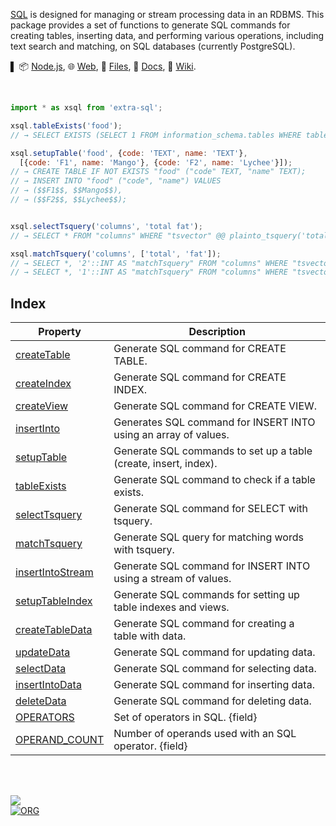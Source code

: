 [SQL] is designed for managing or stream processing data in an RDBMS. This package provides a set of functions to generate SQL commands for creating tables, inserting data, and performing various operations, including text search and matching, on SQL databases (currently PostgreSQL).

▌
📦 [Node.js](https://www.npmjs.com/package/extra-sql),
🌐 [Web](https://www.npmjs.com/package/extra-sql.web),
📜 [Files](https://unpkg.com/extra-sql/),
📰 [Docs](https://nodef.github.io/extra-sql/),
📘 [Wiki](https://github.com/nodef/extra-sql/wiki/).

<br>


```javascript
import * as xsql from 'extra-sql';

xsql.tableExists('food');
// → SELECT EXISTS (SELECT 1 FROM information_schema.tables WHERE table_name='food');

xsql.setupTable('food', {code: 'TEXT', name: 'TEXT'},
  [{code: 'F1', name: 'Mango'}, {code: 'F2', name: 'Lychee'}]);
// → CREATE TABLE IF NOT EXISTS "food" ("code" TEXT, "name" TEXT);
// → INSERT INTO "food" ("code", "name") VALUES
// → ($$F1$$, $$Mango$$),
// → ($$F2$$, $$Lychee$$);


xsql.selectTsquery('columns', 'total fat');
// → SELECT * FROM "columns" WHERE "tsvector" @@ plainto_tsquery('total fat');

xsql.matchTsquery('columns', ['total', 'fat']);
// → SELECT *, '2'::INT AS "matchTsquery" FROM "columns" WHERE "tsvector" @@ plainto_tsquery('total fat') UNION ALL
// → SELECT *, '1'::INT AS "matchTsquery" FROM "columns" WHERE "tsvector" @@ plainto_tsquery('total');
```


## Index

| Property | Description |
|  ----  |  ----  |
| [createTable] | Generate SQL command for CREATE TABLE. |
| [createIndex] | Generate SQL command for CREATE INDEX. |
| [createView] | Generate SQL command for CREATE VIEW. |
| [insertInto] | Generates SQL command for INSERT INTO using an array of values. |
| [setupTable] | Generate SQL commands to set up a table (create, insert, index). |
| [tableExists] | Generate SQL command to check if a table exists. |
| [selectTsquery] | Generate SQL command for SELECT with tsquery. |
| [matchTsquery] | Generate SQL query for matching words with tsquery. |
| [insertIntoStream] | Generate SQL command for INSERT INTO using a stream of values. |
| [setupTableIndex] | Generate SQL commands for setting up table indexes and views. |
| [createTableData] | Generate SQL command for creating a table with data. |
| [updateData] | Generate SQL command for updating data. |
| [selectData] | Generate SQL command for selecting data. |
| [insertIntoData] | Generate SQL command for inserting data. |
| [deleteData] | Generate SQL command for deleting data. |
| [OPERATORS] | Set of operators in SQL. {field} |
| [OPERAND_COUNT] | Number of operands used with an SQL operator. {field} |

<br>
<br>


[![](https://img.youtube.com/vi/u6EuAUjq92k/maxresdefault.jpg)](https://www.youtube.com/watch?v=u6EuAUjq92k)<br>
[![ORG](https://img.shields.io/badge/org-nodef-green?logo=Org)](https://nodef.github.io)


[SQL]: https://en.wikipedia.org/wiki/SQL
[createTable]: https://github.com/nodef/extra-sql/wiki/createTable
[createIndex]: https://github.com/nodef/extra-sql/wiki/createIndex
[createView]: https://github.com/nodef/extra-sql/wiki/createView
[insertInto]: https://github.com/nodef/extra-sql/wiki/insertInto
[setupTable]: https://github.com/nodef/extra-sql/wiki/setupTable
[tableExists]: https://github.com/nodef/extra-sql/wiki/tableExists
[selectTsquery]: https://github.com/nodef/extra-sql/wiki/selectTsquery
[matchTsquery]: https://github.com/nodef/extra-sql/wiki/matchTsquery
[OPERATORS]: https://github.com/nodef/extra-sql/wiki/OPERATORS
[OPERAND_COUNT]: https://github.com/nodef/extra-sql/wiki/OPERAND_COUNT
[insertIntoStream]: https://github.com/nodef/extra-sql/wiki/insertIntoStream
[setupTableIndex]: https://github.com/nodef/extra-sql/wiki/setupTableIndex
[createTableData]: https://github.com/nodef/extra-sql/wiki/createTableData
[updateData]: https://github.com/nodef/extra-sql/wiki/updateData
[selectData]: https://github.com/nodef/extra-sql/wiki/selectData
[insertIntoData]: https://github.com/nodef/extra-sql/wiki/insertIntoData
[deleteData]: https://github.com/nodef/extra-sql/wiki/deleteData
